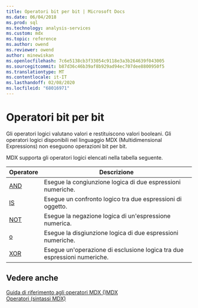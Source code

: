 ```yaml
---
title: Operatori bit per bit | Microsoft Docs
ms.date: 06/04/2018
ms.prod: sql
ms.technology: analysis-services
ms.custom: mdx
ms.topic: reference
ms.author: owend
ms.reviewer: owend
author: minewiskan
ms.openlocfilehash: 7c6e5138cb3f33054c9118e3a3b264639f043005
ms.sourcegitcommit: b87d36c46b39af8b929ad94ec707dee8800950f5
ms.translationtype: MT
ms.contentlocale: it-IT
ms.lasthandoff: 02/08/2020
ms.locfileid: "68016971"
---
```

# <a name="bitwise-operators"></a>Operatori bit per bit


  Gli operatori logici valutano valori e restituiscono valori booleani. Gli operatori logici disponibili nel linguaggio MDX (Multidimensional Expressions) non eseguono operazioni bit per bit.  
  
 MDX supporta gli operatori logici elencati nella tabella seguente.  
  
|Operatore|Descrizione|  
|--------------|-----------------|  
|[AND](../mdx/and-mdx.md)|Esegue la congiunzione logica di due espressioni numeriche.|  
|[IS](../mdx/is-mdx.md)|Esegue un confronto logico tra due espressioni di oggetto.|  
|[NOT](../mdx/not-mdx.md)|Esegue la negazione logica di un'espressione numerica.|  
|[o](../mdx/or-mdx.md)|Esegue la disgiunzione logica di due espressioni numeriche.|  
|[XOR](../mdx/xor-mdx.md)|Esegue un'operazione di esclusione logica tra due espressioni numeriche.|  
  
## <a name="see-also"></a>Vedere anche  
 [Guida di riferimento agli operatori MDX &#40;&#41;MDX](../mdx/mdx-operator-reference-mdx.md)   
 [Operatori &#40;sintassi MDX&#41;](../mdx/operators-mdx-syntax.md)  
  
  
